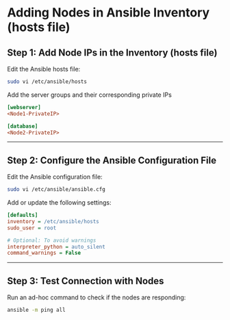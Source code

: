 # Adding Nodes in Ansible Inventory (hosts file)

## Step 1: Add Node IPs in the Inventory (hosts file)
Edit the Ansible hosts file:

```bash
sudo vi /etc/ansible/hosts
````

Add the server groups and their corresponding private IPs

```ini
[webserver]
<Node1-PrivateIP>

[database]
<Node2-PrivateIP>
```

---

## Step 2: Configure the Ansible Configuration File

Edit the Ansible configuration file:

```bash
sudo vi /etc/ansible/ansible.cfg
```

Add or update the following settings:

```ini
[defaults]
inventory = /etc/ansible/hosts
sudo_user = root

# Optional: To avoid warnings
interpreter_python = auto_silent
command_warnings = False
```

---

## Step 3: Test Connection with Nodes

Run an ad-hoc command to check if the nodes are responding:

```bash
ansible -m ping all
```

